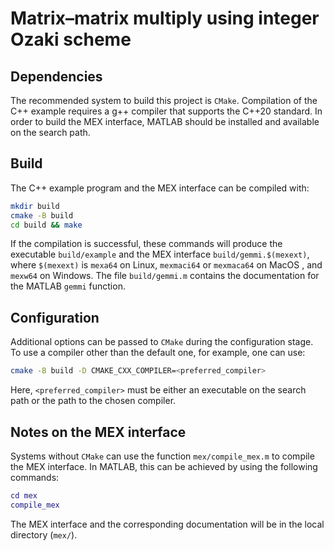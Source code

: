 # Matrix–matrix multiply using integer Ozaki scheme

## Dependencies

The recommended system to build this project is `CMake`. Compilation of the C++ example requires a g++ compiler that supports the C++20 standard. In order to build the MEX interface, MATLAB should be installed and available on the search path.

## Build

The C++ example program and the MEX interface can be compiled with:
```bash
mkdir build
cmake -B build
cd build && make
```
If the compilation is successful, these commands will produce the executable `build/example` and the MEX interface `build/gemmi.$(mexext)`, where `$(mexext)` is `mexa64` on Linux, `mexmaci64` or `mexmaca64` on MacOS , and `mexw64` on Windows. The file `build/gemmi.m` contains the documentation for the MATLAB `gemmi` function.

## Configuration

Additional options can be passed to `CMake` during the configuration stage. To use a compiler other than the default one, for example, one can use:
```bash
cmake -B build -D CMAKE_CXX_COMPILER=<preferred_compiler>
```
Here, `<preferred_compiler>` must be either an executable on the search path or the path to the chosen compiler.

## Notes on the MEX interface

Systems without `CMake` can use the function `mex/compile_mex.m` to compile the MEX interface. In MATLAB, this can be achieved by using the following commands:
```matlab
cd mex
compile_mex
```
The MEX interface and the corresponding documentation will be in the local directory (`mex/`).
